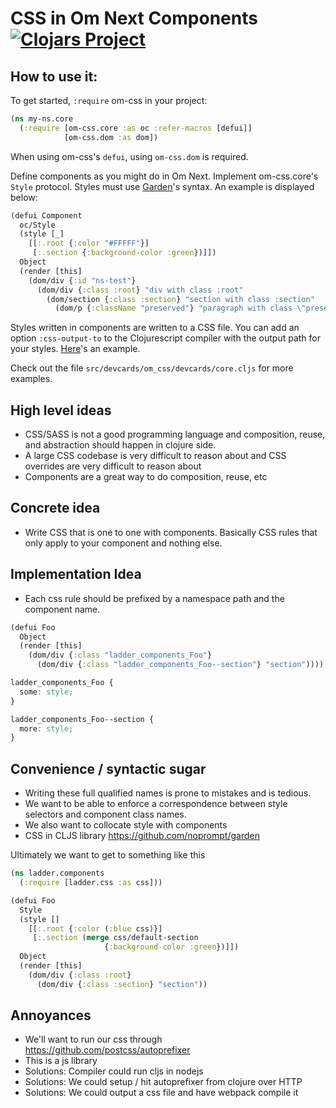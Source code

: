 # CSS in Om Next Components [![Clojars Project](https://img.shields.io/clojars/v/com.ladderlife/om-css.svg)](https://clojars.org/com.ladderlife/om-css)


## How to use it:

To get started, `:require` om-css in your project:

```clojure
(ns my-ns.core
  (:require [om-css.core :as oc :refer-macros [defui]]
            [om-css.dom :as dom])
```

When using om-css's `defui`, using `om-css.dom` is required.

Define components as you might do in Om Next. Implement om-css.core's `Style` protocol. Styles must use [Garden](https://github.com/noprompt/garden)'s syntax. An example is displayed below:

```clojure
(defui Component
  oc/Style
  (style [_]
    [[:.root {:color "#FFFFF"}]
     [:.section {:background-color :green})]])
  Object
  (render [this]
    (dom/div {:id "ns-test"}
      (dom/div {:class :root} "div with class :root"
        (dom/section {:class :section} "section with class :section"
          (dom/p {:className "preserved"} "paragraph with class \"preserved\""))))))
```

Styles written in components are written to a CSS file. You can add an option `:css-output-to` to the Clojurescript compiler with the output path for your styles. [Here](./scripts/figwheel.clj#L15)'s an example.

Check out the file `src/devcards/om_css/devcards/core.cljs` for more examples.


## High level ideas
- CSS/SASS is not a good programming language and composition, reuse, and
  abstraction should happen in clojure side.
- A large CSS codebase is very difficult to reason about and CSS overrides are very difficult to
  reason about
- Components are a great way to do composition, reuse, etc

## Concrete idea
- Write CSS that is one to one with components. Basically CSS rules that only apply to your
  component and nothing else.

## Implementation Idea
- Each css rule should be prefixed by a namespace path and the component name.

```clojure
(defui Foo
  Object
  (render [this]
    (dom/div {:class "ladder_components_Foo"}
      (dom/div {:class "ladder_components_Foo--section"} "section"))))
```

```css
ladder_components_Foo {
  some: style;
}

ladder_components_Foo--section {
  more: style;
}
```

## Convenience / syntactic sugar

- Writing these full qualified names is prone to mistakes and is tedious.
- We want to be able to enforce a correspondence between style selectors and component class names.
- We also want to collocate style with components
- CSS in CLJS library https://github.com/noprompt/garden

Ultimately we want to get to something like this

```clojure
(ns ladder.components
  (:require [ladder.css :as css]))

(defui Foo
  Style
  (style []
    [[:.root {:color (:blue css)}]
     [:.section (merge css/default-section
                     {:background-color :green})]])
  Object
  (render [this]
    (dom/div {:class :root}
      (dom/div {:class :section} "section"))
```


## Annoyances

- We'll want to run our css through https://github.com/postcss/autoprefixer
- This is a js library
- Solutions: Compiler could run cljs in nodejs
- Solutions: We could setup / hit autoprefixer from clojure over HTTP
- Solutions: We could output a css file and have webpack compile it
